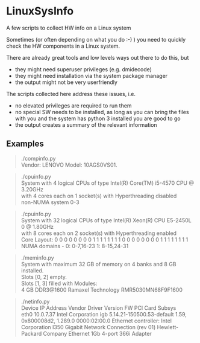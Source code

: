 # LinuxSysInfo

A few scripts to collect HW info on a Linux system

Sometimes (or often depending on what you do :-) ) you need to quickly check the HW components in a Linux system.

There are already great tools and low levels ways out there to do this, but

* they might need superuser privileges (e.g. dmidecode)
* they might need installation via the system package manager
* the output might not be very userfriendly

The scripts collected here address these issues, i.e.

* no elevated privileges are required to run them
* no special SW needs to be installed, as long as you can bring the files with you and the system has python 3 installed you are good to go
* the output creates a summary of the relevant information

## Examples

> ./compinfo.py  
> Vendor: LENOVO Model: 10AGS0VS01.

> ./cpuinfo.py  
> System with 4 logical CPUs of type Intel(R) Core(TM) i5-4570 CPU @ 3.20GHz  
> with 4 cores each on 1 socket(s) with Hyperthreading disabled  
> non-NUMA system 0-3

> ./cpuinfo.py  
> System with 32 logical CPUs of type Intel(R) Xeon(R) CPU E5-2450L 0 @ 1.80GHz  
> with 8 cores each on 2 socket(s) with Hyperthreading enabled  
> Core Layout: 0 0 0 0 0 0 0 0 1 1 1 1 1 1 1 1 0 0 0 0 0 0 0 0 1 1 1 1 1 1 1 1  
> NUMA domains - 0: 0-7,16-23 1: 8-15,24-31

> ./meminfo.py  
> System with maximum 32 GB of memory on 4 banks and 8 GB installed.  
> Slots [0, 2] empty.  
> Slots [1, 3] filled with Modules:  
> 4 GB DDR3@1600 Ramaxel Technology RMR5030MN68F9F1600

> ./netinfo.py  
> Device  IP Address      Vendor               Driver  Version                        FW                        PCI          Card                                                                                       Subsys  
> eth0    10.0.7.37       Intel Corporation    igb     5.14.21-150500.53-default      1.59, 0x800008d2, 1.289.0 0000:02:00.0 Ethernet controller: Intel Corporation I350 Gigabit Network Connection (rev 01)            Hewlett-Packard Company Ethernet 1Gb 4-port 366i Adapter